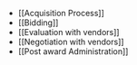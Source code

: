 - [[Acquisition Process]]
- [[Bidding]]
- [[Evaluation with vendors]]
- [[Negotiation with vendors]]
- [[Post award Administration]]